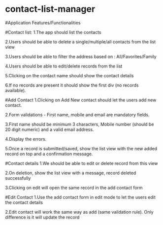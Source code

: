 # contact-list-manager

#Application Features/Functionalities

#Contact list:
1.The app should list the contacts

2.Users should be able to delete a single/multiple/all contacts from the list view

3.Users should be able to filter the address based on : All/Favorites/Family

4.Users should be able to edit/delete records from the list

5.Clicking on the contact name should show the contact details

6.If no records are present it should show the first div (no records available).

#Add Contact
1.Clicking on Add New contact should let the users add new contact.

2.Form validations - First name, mobile and email are mandatory fields.

3.First name should be minimum 3 characters, Mobile number (should be 20 digit numeric) and a valid email address.

4.Display the errors.

5.Once a record is submitted/saved, show the list view with the new added record on top and a confirmation message.

#Contact details
1.We should be able to edit or delete record from this view

2.On deletion, show the list view with a message, record deleted successfully

3.Clicking on edit will open the same record in the add contact form

#Edit Contact
1.Use the add contact form in edit mode to let the users edit the contact details

2.Edit contact will work the same way as add (same validation rule). Only difference is it will update the record
